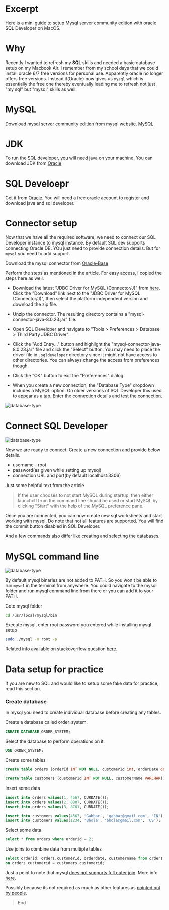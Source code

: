 # Excerpt
Here is a mini guide to setup Mysql server community edition with oracle SQL Developer on MacOS.

# Why
Recently I wanted to refresh my **SQL** skills and needed a basic database setup on my Macbook Air. I remember from my school days that we could install oracle 6/7 free versions for personal use. Apparently oracle no longer offers free versions. Instead it(Oracle) now gives us `mysql` which is essentially the free one thereby eventually leading me to refresh not just "my sql" but "mysql" skills as well.

# MySQL
Download mysql server community edition from mysql website.
[MySQL](https://dev.mysql.com/downloads/mysql/)

# JDK
To run the SQL developer, you will need java on your machine. You can download JDK from [Oracle](https://www.oracle.com/java/technologies/javase-jdk11-downloads.html)

# SQL Develoepr
Get it from [Oracle](https://www.oracle.com/tools/downloads/sqldev-downloads.html). You will need a free oracle account to register and download java and sql developer.

# Connector setup
Now that we have all the required software, we need to connect our SQL Developer instance to mysql instance. By default SQL dev supports connecting Oracle DB. YOu just need to provide connection details. But for `mysql` you need to add support.

Download the mysql connector from [Oracle-Base](https://oracle-base.com/articles/mysql/mysql-connections-in-sql-developer)

Perform the steps as mentioned in the article. For easy access, I copied the steps here as well.

* Download the latest "JDBC Driver for MySQL (Connector/J)" from [here](https://www.mysql.com/products/connector/). Click the "Download" link next to the "JDBC Driver for MySQL (Connector/J)", then select the platform independent version and download the zip file.

* Unzip the connector. The resulting directory contains a "mysql-connector-java-8.0.23.jar" file.

* Open SQL Developer and navigate to "Tools > Preferences > Database > Third Party JDBC Driver".

* Click the "Add Entry..." button and highlight the "mysql-connector-java-8.0.23.jar" file and click the "Select" button. You may need to place the driver file in `.sqldeveloper` directory since it might not have access to other directories. You can always change the access from preferences though.

* Click the "OK" button to exit the "Preferences" dialog.

* When you create a new connection, the "Database Type" dropdown includes a MySQL option. On older versions of SQL Developer this used to appear as a tab. Enter the connection details and test the connection.

![database-type](./images/setup-mysql-and-sql-developer-in-macos/database-type.png)

# Connect SQL Developer

![database-type](./images/setup-mysql-and-sql-developer-in-macos/sql-developer.png)

Now we are ready to connect. Create a new connection and provide below details.

* username - root
* password(as given while setting up mysql)
* connection URL and port(by default localhost:3306)

Just some helpful text from the article
> If the user chooses to not start MySQL during startup, then either launchctl from the command line should be used or start MySQL by clicking "Start" with the help of the MySQL preference pane.

Once you are connected, you can now create new sql worksheets and start working with mysql. Do note that not all features are supported. You will find the commit button disabled in SQL Developer.

And a few commands also differ like creating and selecting the databases.

# MySQL command line

![database-type](./images/setup-mysql-and-sql-developer-in-macos/command-line.png)

By default mysql binaries are not added to PATH. So you won't be able to run `mysql` in the terminal from anywhere. You could navigate to the mysql folder and run mysql command line from there or you can add it to your PATH.

Goto mysql folder

```bash
cd /usr/local/mysql/bin
```

Execute mysql, enter root password you entered while installing mysql setup

```bash
sudo ./mysql -u root -p
```

Related info available on stackoverflow question [here](https://stackoverflow.com/questions/30990488/how-do-i-install-command-line-mysql-client-on-mac).

# Data setup for practice
If you are new to SQL and would like to setup some fake data for practice, read this section.

### Create database
In mysql you need to create individual database before creating any tables.

Create a database called order_system.
```sql
CREATE DATABASE ORDER_SYSTEM;
```

Select the database to perform operations on it.
```sql
USE ORDER_SYSTEM;
```

Create some tables
```sql
create table orders (orderId INT NOT NULL, customerId int, orderDate date);

create table customers (customerId INT NOT NULL, customerName VARCHAR(100), contactName VARCHAR(100), country VARCHAR(50));
```

Insert some data
```sql
insert into orders values(1, 4567, CURDATE()); 
insert into orders values(2, 8887, CURDATE()); 
insert into orders values(3, 8761, CURDATE()); 

insert into customers values(4567, 'Gabbar', 'gabbar@gmail.com', 'IN');
insert into customers values(1234, 'Bhola', 'bhola@gmail.com', 'US');
```

Select some data
```sql
select * from orders where orderid = 2;
```

Use joins to combine data from multiple tables
```sql
select orderid, orders.customerId, orderdate, customername from orders join customers
on orders.customerid = customers.customerid;
```

Just a point to note that mysql [does not supports full outer join](https://stackoverflow.com/questions/4796872/how-can-i-do-a-full-outer-join-in-mysql). More info [here](https://dev.mysql.com/doc/refman/8.0/en/join.html).

Possibly because its not required as much as other features as [pointed out by people](https://stackoverflow.com/questions/3362079/is-there-a-reason-mysql-doesnt-support-full-outer-joins).

> End

